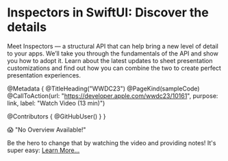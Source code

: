 # Inspectors in SwiftUI: Discover the details

Meet Inspectors — a structural API that can help bring a new level of detail to your apps. We’ll take you through the fundamentals of the API and show you how to adopt it. Learn about the latest updates to sheet presentation customizations and find out how you can combine the two to create perfect presentation experiences.

@Metadata {
   @TitleHeading("WWDC23")
   @PageKind(sampleCode)
   @CallToAction(url: "https://developer.apple.com/wwdc23/10161", purpose: link, label: "Watch Video (13 min)")

   @Contributors {
      @GitHubUser(<replace this with your GitHub handle>)
   }
}

😱 "No Overview Available!"

Be the hero to change that by watching the video and providing notes! It's super easy:
 [Learn More…](https://wwdcnotes.github.io/WWDCNotes/documentation/wwdcnotes/contributing)
